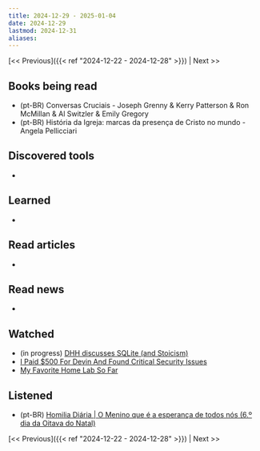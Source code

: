 ```yaml
---
title: 2024-12-29 - 2025-01-04
date: 2024-12-29
lastmod: 2024-12-31
aliases:
---
```


[<< Previous]({{< ref "2024-12-22 - 2024-12-28" >}}) | Next >>

## Books being read
- (pt-BR) Conversas Cruciais - Joseph Grenny & Kerry Patterson & Ron McMillan &
  Al Switzler & Emily Gregory
- (pt-BR) História da Igreja: marcas da presença de Cristo no mundo - Angela
  Pellicciari

## Discovered tools
-

## Learned
-

## Read articles
-

## Read news
-

## Watched
- (in progress) [DHH discusses SQLite (and Stoicism)](https://www.youtube.com/watch?v=0rlATWBNvMw)
- [I Paid $500 For Devin And Found Critical Security Issues](https://www.youtube.com/watch?v=927W6zzvV-c)
- [My Favorite Home Lab So Far](https://www.youtube.com/watch?v=wbRViRwflbI)

## Listened
- (pt-BR) [Homilia Diária | O Menino que é a esperança de todos nós (6.º dia da Oitava do Natal)](https://www.youtube.com/watch?v=SJSuLR8XmoI)

[<< Previous]({{< ref "2024-12-22 - 2024-12-28" >}}) | Next >>
